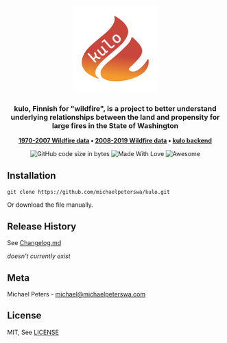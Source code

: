 <h1 align="center">
	<img
		width="200"
		alt="kulo"
		src="img/kulo.png">
</h1>
<h3 align="center">
 kulo, Finnish for "wildfire", is a project to better understand underlying relationships between the land and propensity for large fires in the State of Washington
</h3>
<p align="center">
	<strong>
		<a href="https://data-wadnr.opendata.arcgis.com/datasets/dnr-fire-statistics-1970-2007-1">1970-2007 Wildfire data</a>
		•
		<a href="https://data-wadnr.opendata.arcgis.com/datasets/dnr-fire-statistics-2008-present-1">2008-2019 Wildfire data</a>
		•
		<a href="https://github.com/michaelpeterswa/kulobackend">kulo backend</a>
	</strong>
</p>
<p align="center">
  <img alt="GitHub code size in bytes" src="https://img.shields.io/github/languages/code-size/michaelpeterswa/kulo">
  <img alt="Made With Love" src="https://img.shields.io/badge/Made%20With-Love-orange.svg">
  <img alt="Awesome" src="https://cdn.rawgit.com/sindresorhus/awesome/d7305f38d29fed78fa85652e3a63e154dd8e8829/media/badge.svg">
</p>

## Installation

```
git clone https://github.com/michaelpeterswa/kulo.git
```

Or download the file manually.

## Release History

See [Changelog.md](CHANGELOG.md)

*doesn't currently exist*

## Meta

Michael Peters - michael@michaelpeterswa.com

## License

MIT, See [LICENSE](LICENSE)
